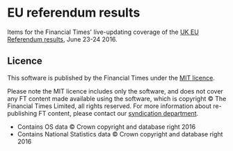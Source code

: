 # EU referendum results

Items for the Financial Times' live-updating coverage of the [UK EU Referendum results](https://ig.ft.com/sites/elections/2016/uk/eu-referendum/), June 23-24 2016.


## Licence
This software is published by the Financial Times under the [MIT licence](http://opensource.org/licenses/MIT). 

Please note the MIT licence includes only the software, and does not cover any FT content made available using the software, which is copyright &copy; The Financial Times Limited, all rights reserved. For more information about re-publishing FT content, please contact our [syndication department](http://syndication.ft.com/).

* Contains OS data © Crown copyright and database right 2016
* Contains National Statistics data © Crown copyright and database right 2016
